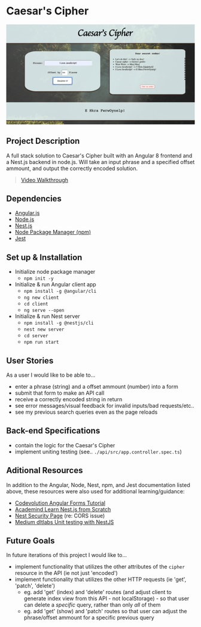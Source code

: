 # Caesar's Cipher

![](screenshot.png)

## Project Description
A full stack solution to Caesar's Cipher built with an Angular 8 frontend and a Nest.js backend in node.js.  Will take an input phrase and a specified offset ammount, and output the correctly encoded solution.
> [Video Walkthrough](https://youtu.be/dyulhdCT8Mo)

## Dependencies
* [Angular.js](https://angular.io/guide/setup-local)
* [Node.js](https://nodejs.org/es/docs/)
* [Nest.js](https://docs.nestjs.com/)
* [Node Package Manager (npm)](https://docs.npmjs.com/)
* [Jest](https://jestjs.io/docs/en/getting-started.html)

## Set up & Installation
* Initialize node package manager
  - `npm init -y`
* Initialize & run Angular client app
  - `npm install -g @angular/cli`
  - `ng new client`
  - `cd client`
  - `ng serve --open`
* Initialize & run Nest server
  - `npm install -g @nestjs/cli`
  - `nest new server`
  - `cd server`
  - `npm run start`

## User Stories
As a user I would like to be able to...
* enter a phrase (string) and a offset ammount (number) into a form
* submit that form to make an API call
* receive a correctly encoded string in return
* see error messages/visual feedback for invalid inputs/bad requests/etc..
* see my previous search queries even as the page reloads

## Back-end Specifications
* contain the logic for the Caesar's Cipher
* implement uniting testing (see.. `./api/src/app.controller.spec.ts`)

## Aditional Resources
In addition to the Angular, Node, Nest, npm, and Jest documentation listed above, these resources were also used for additional learning/guidance:
* [Codevolution Angular Forms Tutorial](https://www.youtube.com/watch?v=nGr3C3wbh9c&list=PLC3y8-rFHvwhwL-XH04cHOpJnkgRKykFi)
* [Academind Learn Nest.js from Scratch](https://www.youtube.com/watch?v=F_oOtaxb0L8)
* [Nest Security Page](https://docs.nestjs.com/techniques/security) (re: CORS issue)
* [Medium dltlabs Unit testing with NestJS](https://medium.com/@dltlabs/unit-testing-jest-with-nestjs-b5b043ac5598)

## Future Goals
In future iterations of this project I would like to...
* implement functionality that utilizes the other attributes of the `cipher` resource in the API (ie not just 'encoded')
* implement functionality that utilizes the other HTTP requests (ie 'get', 'patch', 'delete')
  - eg. add 'get' (index) and 'delete' routes (and adjust client to generate index view from this API - not localStorage) - so that user can delete a *specific* query, rather than only *all* of them
  - eg. add 'get' (show) and 'patch' routes so that user can adjust the phrase/offset ammount for a specific previous query
